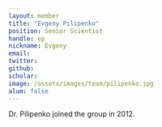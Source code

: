 ```yaml
---
layout: member
title: "Evgeny Pilipenko"
position: Senior Scientist
handle: ep
nickname: Evgeny
email: 
twitter: 
github: 
scholar: 
image: /assets/images/team/pilipenko.jpg
alum: false
---
```

Dr. Pilipenko joined the group in 2012. 
